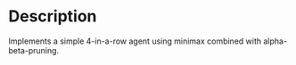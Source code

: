 # Description

Implements a simple 4-in-a-row agent using minimax combined with alpha-beta-pruning.
